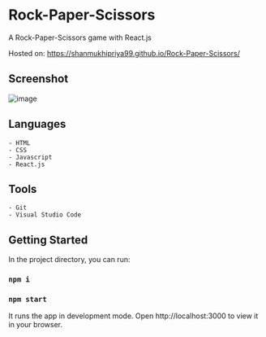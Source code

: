 # Rock-Paper-Scissors
A Rock-Paper-Scissors game with React.js

Hosted on: https://shanmukhipriya99.github.io/Rock-Paper-Scissors/

## Screenshot

![image](https://github.com/shanmukhipriya99/Rock-Paper-Scissors/assets/37501487/b3bc80d5-8f92-414a-b036-b0579d794e53)


## Languages
```
- HTML
- CSS
- Javascript
- React.js
```


## Tools
```
- Git
- Visual Studio Code
```


## Getting Started

In the project directory, you can run:

### `npm i`
### `npm start`

It runs the app in development mode.
Open http://localhost:3000 to view it in your browser.
